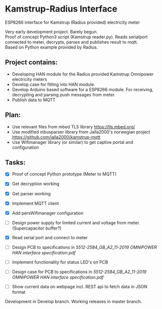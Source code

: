 # Kamstrup-Radius Interface
 ESP8266 interface for Kamstrup (Radius provided) electricity meter

Very early development project. Barely begun.  
Proof of concept Python3 script (Kamstrup reader.py). Reads serialport connected to meter, decrypts, parses and publishes result to mqtt.  
Based on Python example provided by Radius.

## Project contains:
* Developing HAN module for the Radius provided Kamstrup Omnipower electricity meters
* Develop case for fitting into HAN module.
* Develop Arduino based software for a ESP8266 module. For receiving, decrypting and parsing push messages from meter.
* Publish data to MQTT

## Plan: 
* Use relevant files from mbed TLS library https://tls.mbed.org/
* Use modified mbusparser library from Jalla2000's norwegian project https://github.com/jalla2000/kamstrup-mqtt
* Use Wifimanager library (or similar) to get captive portal and configuration

## Tasks:
- [x] Proof of concept Python prototype (Meter to MQTT)
- [x] Get decryption working
- [x] Get parser working
- [x] Implement MQTT client
- [x] Add persWifimanager configuration
- [ ] Design power supply for limited current and voltage from meter. (Supercapacitor buffer?)
- [x] Read serial port and connect to meter
- [ ] Design PCB to specifications in *5512-2584_GB_A2_11-2019 OMNIPOWER HAN interface specification.pdf*
- [ ] Implement functionality for status LED's on PCB
- [ ] Design case for PCB to specifications in *5512-2584_GB_A2_11-2019 OMNIPOWER HAN interface specification.pdf*
- [ ] Show current data on webpage incl. REST api to fetch data in JSON format


Development in Develop branch. Working releases in master branch.
